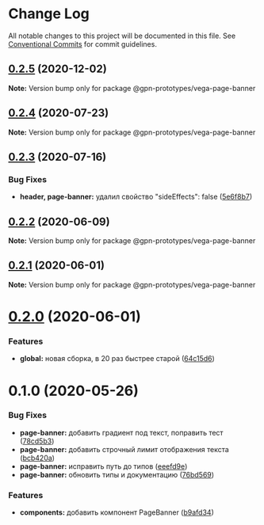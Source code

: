 # Change Log

All notable changes to this project will be documented in this file.
See [Conventional Commits](https://conventionalcommits.org) for commit guidelines.

## [0.2.5](https://github.com/gpn-prototypes/vega-ui/compare/@gpn-prototypes/vega-page-banner@0.2.4...@gpn-prototypes/vega-page-banner@0.2.5) (2020-12-02)

**Note:** Version bump only for package @gpn-prototypes/vega-page-banner





## [0.2.4](https://github.com/gpn-prototypes/vega-ui/compare/@gpn-prototypes/vega-page-banner@0.2.3...@gpn-prototypes/vega-page-banner@0.2.4) (2020-07-23)

**Note:** Version bump only for package @gpn-prototypes/vega-page-banner





## [0.2.3](https://github.com/gpn-prototypes/vega-ui/compare/@gpn-prototypes/vega-page-banner@0.2.2...@gpn-prototypes/vega-page-banner@0.2.3) (2020-07-16)


### Bug Fixes

* **header, page-banner:** удалил свойство "sideEffects": false ([5e6f8b7](https://github.com/gpn-prototypes/vega-ui/commit/5e6f8b74d7c2b2d71deb5b5238511792c924780c))





## [0.2.2](https://github.com/gpn-prototypes/vega-ui/compare/@gpn-prototypes/vega-page-banner@0.2.1...@gpn-prototypes/vega-page-banner@0.2.2) (2020-06-09)

**Note:** Version bump only for package @gpn-prototypes/vega-page-banner





## [0.2.1](https://github.com/gpn-prototypes/vega-ui/compare/@gpn-prototypes/vega-page-banner@0.2.0...@gpn-prototypes/vega-page-banner@0.2.1) (2020-06-01)

**Note:** Version bump only for package @gpn-prototypes/vega-page-banner

# [0.2.0](https://github.com/gpn-prototypes/vega-ui/compare/@gpn-prototypes/vega-page-banner@0.1.0...@gpn-prototypes/vega-page-banner@0.2.0) (2020-06-01)

### Features

- **global:** новая сборка, в 20 раз быстрее старой ([64c15d6](https://github.com/gpn-prototypes/vega-ui/commit/64c15d6c8e5934386d2820e120b64bb7ed2391f3))

# 0.1.0 (2020-05-26)

### Bug Fixes

- **page-banner:** добавить градиент под текст, поправить тест ([78cd5b3](https://github.com/gpn-prototypes/vega-ui/commit/78cd5b3bbb4c9cca180080a0c0328919773f8c30))
- **page-banner:** добавить строчный лимит отображения текста ([bcb420a](https://github.com/gpn-prototypes/vega-ui/commit/bcb420a4c94cac58ca929e4da42754c87363def0))
- **page-banner:** исправить путь до типов ([eeefd9e](https://github.com/gpn-prototypes/vega-ui/commit/eeefd9ed88bcad444923160b48071213e26f3815))
- **page-banner:** обновить типы и документацию ([76bd569](https://github.com/gpn-prototypes/vega-ui/commit/76bd5696e0c84b4c4e886718ed6c30a355e3bcf0))

### Features

- **components:** добавить компонент PageBanner ([b9afd34](https://github.com/gpn-prototypes/vega-ui/commit/b9afd343666c814cd98807bc69f07e7bf9f32573))
